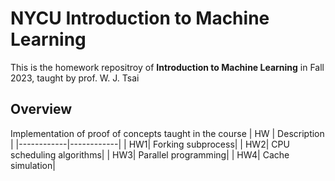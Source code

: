 # NYCU Introduction to Machine Learning
This is the homework repositroy of **Introduction to Machine Learning** in Fall 2023, taught by prof. W. J. Tsai

## Overview
Implementation of proof of concepts taught in the course
| HW   | Description   |
|------------|------------|
| HW1| Forking subprocess|
| HW2| CPU scheduling algorithms|
| HW3| Parallel programming|
| HW4| Cache simulation|
